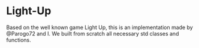 # Light-Up

Based on the well known game Light Up, this is an implementation made by @Parogo72 and I. We built from scratch all necessary std classes and functions.   
